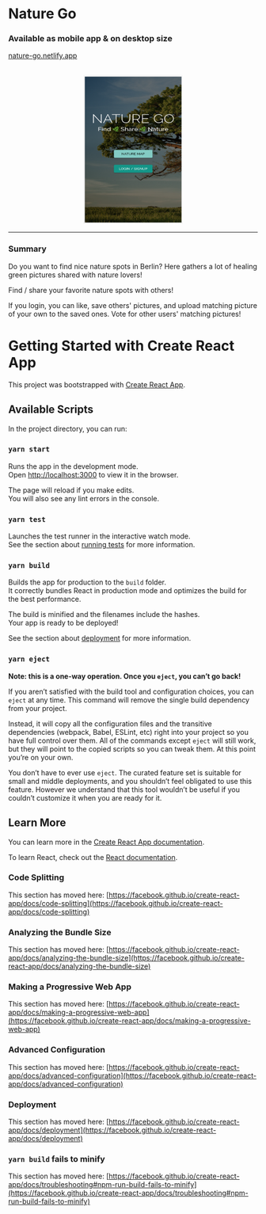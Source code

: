 # Nature Go

### Available as mobile app & on desktop size

  <a href="https://nature-go.netlify.app/">
nature-go.netlify.app
  </a>
<br/>
<!-- PROJECT LOGO -->
<br/>
<p align="center">
    <img src="./RMimgs/home.png" alt="Home" width="200" height="300" >
</p>

<!-- <p align="center">
 SASS, React Hooks, Firebase Firestore,
</p> -->

---

### Summary

Do you want to find nice nature spots in Berlin?
Here gathers a lot of healing green pictures shared with nature lovers!

Find / share your favorite nature spots with others!

If you login, you can like, save others' pictures, and upload matching picture of your own
to the saved ones. Vote for other users' matching pictures!

<!-- ### Menu

<p align="center">
  <a href="https://your-recipe.netlify.app/">
    <img src="./gif/menu.png" alt="menu" >
  </a>
</p>
<br> -->

<!-- ### Main

Search by term, decide number of result, check recipes ingerdients. If you are logged in, you can bookmark recipe and save it for later by clicking on the heart.
<p align="center">
  <a href="https://your-recipe.netlify.app/">
    <img src="./gif/main.gif" alt="main page" >
  </a>
</p>
<br> -->

<!-- ### Go to Recipe

On the back of each picture there is a link to a detailed recipe.

<p align="center">
  <a href="https://your-recipe.netlify.app/">
    <img src="./gif/recipe.gif" alt="detailed recipe" >
  </a>
</p>
<br>

### Login -->
<!--
Login to see your saved recipes, and chat with other users.

<p align="center">
  <a href="https://your-recipe.netlify.app/">
    <img src="./gif/login.png" alt="login" >
  </a>
</p>
<br> -->

<!-- ### My Recipes

The collection of your favorite recipes.

<p align="center">
  <a href="https://your-recipe.netlify.app/">
    <img src="./gif/myrecipe.png" alt="my recipes" >
  </a>
</p>
<br> -->

<!-- ### Chat

You can chat with other users.

<p align="center">
  <a href="https://your-recipe.netlify.app/">
    <img src="./gif/chat.png" alt="chat" >
  </a>
</p>
<br> -->

# Getting Started with Create React App

This project was bootstrapped with [Create React App](https://github.com/facebook/create-react-app).

## Available Scripts

In the project directory, you can run:

### `yarn start`

Runs the app in the development mode.\
Open [http://localhost:3000](http://localhost:3000) to view it in the browser.

The page will reload if you make edits.\
You will also see any lint errors in the console.

### `yarn test`

Launches the test runner in the interactive watch mode.\
See the section about [running tests](https://facebook.github.io/create-react-app/docs/running-tests) for more information.

### `yarn build`

Builds the app for production to the `build` folder.\
It correctly bundles React in production mode and optimizes the build for the best performance.

The build is minified and the filenames include the hashes.\
Your app is ready to be deployed!

See the section about [deployment](https://facebook.github.io/create-react-app/docs/deployment) for more information.

### `yarn eject`

**Note: this is a one-way operation. Once you `eject`, you can’t go back!**

If you aren’t satisfied with the build tool and configuration choices, you can `eject` at any time. This command will remove the single build dependency from your project.

Instead, it will copy all the configuration files and the transitive dependencies (webpack, Babel, ESLint, etc) right into your project so you have full control over them. All of the commands except `eject` will still work, but they will point to the copied scripts so you can tweak them. At this point you’re on your own.

You don’t have to ever use `eject`. The curated feature set is suitable for small and middle deployments, and you shouldn’t feel obligated to use this feature. However we understand that this tool wouldn’t be useful if you couldn’t customize it when you are ready for it.

## Learn More

You can learn more in the [Create React App documentation](https://facebook.github.io/create-react-app/docs/getting-started).

To learn React, check out the [React documentation](https://reactjs.org/).

### Code Splitting

This section has moved here: [https://facebook.github.io/create-react-app/docs/code-splitting](https://facebook.github.io/create-react-app/docs/code-splitting)

### Analyzing the Bundle Size

This section has moved here: [https://facebook.github.io/create-react-app/docs/analyzing-the-bundle-size](https://facebook.github.io/create-react-app/docs/analyzing-the-bundle-size)

### Making a Progressive Web App

This section has moved here: [https://facebook.github.io/create-react-app/docs/making-a-progressive-web-app](https://facebook.github.io/create-react-app/docs/making-a-progressive-web-app)

### Advanced Configuration

This section has moved here: [https://facebook.github.io/create-react-app/docs/advanced-configuration](https://facebook.github.io/create-react-app/docs/advanced-configuration)

### Deployment

This section has moved here: [https://facebook.github.io/create-react-app/docs/deployment](https://facebook.github.io/create-react-app/docs/deployment)

### `yarn build` fails to minify

This section has moved here: [https://facebook.github.io/create-react-app/docs/troubleshooting#npm-run-build-fails-to-minify](https://facebook.github.io/create-react-app/docs/troubleshooting#npm-run-build-fails-to-minify)
